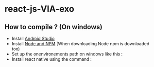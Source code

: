 # react-js-VIA-exo

## How to compile ? (On windows) ##

* Install [Android Studio](https://developer.android.com/studio)
* Install [Node and NPM](https://nodejs.org/en/) (When downloading Node npm is downloaded too)
* Set up the onenvironements path on windows like this :
* Install react native using the command :
